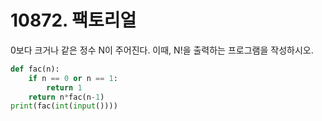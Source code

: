 # 10872. 팩토리얼

0보다 크거나 같은 정수 N이 주어진다. 이때, N!을 출력하는 프로그램을 작성하시오.

```python
def fac(n):
    if n == 0 or n == 1:
        return 1
    return n*fac(n-1)
print(fac(int(input())))
```

